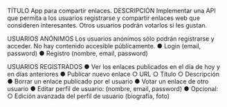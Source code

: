 TÍTULO App para compartir enlaces. DESCRIPCIÓN Implementar una API que permita a los usuarios registrarse y compartir enlaces web que consideren interesantes. Otros usuarios podrán votarlos si les gustan.

USUARIOS ANÓNIMOS Los usuarios anónimos sólo podrán registrarse y acceder. No hay contenido accesible públicamente.
● Login (email, password)
● Registro (nombre, email, password)

USUARIOS REGISTRADOS
● Ver los enlaces publicados en el día de hoy y en días anteriores
● Publicar nuevo enlace ○ URL ○ Título ○ Descripción
● Borrar un enlace publicado por el usuario
● Votar un enlace de otro usuario
● Editar perfil de usuario: (nombre, email, password)
● Opcional: ○ Edición avanzada del perfil de usuario (biografía, foto)

